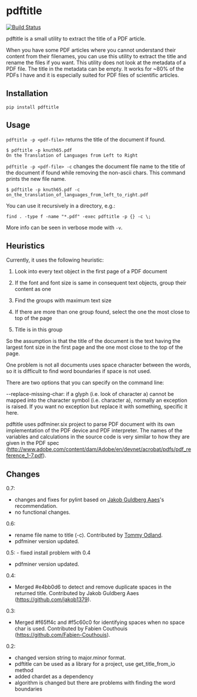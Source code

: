 # pdftitle

[![Build Status](https://travis-ci.com/metebalci/pdftitle.svg?branch=master)](https://travis-ci.com/metebalci/pdftitle)

pdftitle is a small utility to extract the title of a PDF article.

When you have some PDF articles where you cannot understand their content from their filenames, you can use this utility to extract the title and rename the files if you want. This utility does not look at the metadata of a PDF file. The title in the metadata can be empty. It works for ~80% of the PDFs I have and it is especially suited for PDF files of scientific articles.

## Installation

```
pip install pdftitle
```

## Usage

`pdftitle -p <pdf-file>` returns the title of the document if found.

```
$ pdftitle -p knuth65.pdf 
On the Translation of Languages from Left to Right
```

`pdftitle -p <pdf-file> -c` changes the document file name to the title of the document if found while removing the non-ascii chars. This command prints the new file name.

```
$ pdftitle -p knuth65.pdf -c
on_the_translation_of_languages_from_left_to_right.pdf
```

You can use it recursively in a directory, e.g.:

```
find . -type f -name "*.pdf" -exec pdftitle -p {} -c \;
```

More info can be seen in verbose mode with `-v`.

## Heuristics

Currently, it uses the following heuristic:

1. Look into every text object in the first page of a PDF document

2. If the font and font size is same in consequent text objects, group their content as one

3. Find the groups with maximum text size

4. If there are more than one group found, select the one the most close to top of the page

5. Title is in this group

So the assumption is that the title of the document is the text having the largest font size in the first page and the one most close to the top of the page.

One problem is not all documents uses space character between the words, so it is difficult to find word boundaries if space is not used.

There are two options that you can specify on the command line:

--replace-missing-char: if a glyph (i.e. look of character a) cannot be mapped into the character symbol (i.e. character a), normally an exception is raised. If you want no exception but replace it with something, specific it here.

pdftitle uses pdfminer.six project to parse PDF document with its own implementation of the PDF device and PDF interpreter. The names of the variables and calculations in the source code is very similar to how they are given in the PDF spec (http://www.adobe.com/content/dam/Adobe/en/devnet/acrobat/pdfs/pdf_reference_1-7.pdf).

## Changes

0.7:
  - changes and fixes for pylint based on [Jakob Guldberg Aaes](https://github.com/jakob1379)'s recommendation.
  - no functional changes.

0.6:
  - rename file name to title (-c). Contributed by [Tommy Odland](https://github.com/tommyod).
  - pdfminer version updated.

0.5:
	- fixed install problem with 0.4
  - pdfminer version updated.

0.4:
  - Merged #e4bb0d6 to detect and remove duplicate spaces in the returned title. Contributed by Jakob Guldberg Aaes (https://github.com/jakob1379).

0.3:
  - Merged #f65ff4c and #f5c60c0 for identifying spaces when no space char is used. Contributed by Fabien Couthouis (https://github.com/Fabien-Couthouis).

0.2:
  - changed version string to major.minor format.
  - pdftitle can be used as a library for a project, use get_title_from_io method
  - added chardet as a dependency
  - algorithm is changed but there are problems with finding the word boundaries
    
